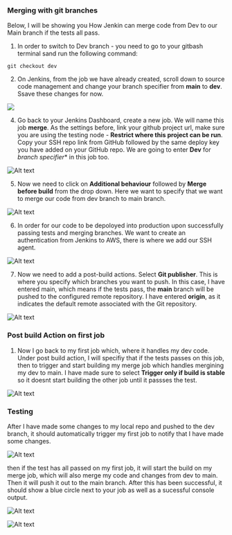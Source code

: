 ### Merging with git branches 
Below, I will be showing you How Jenkin can merge code from Dev to our Main branch if the tests all pass. 


1) In order to switch to Dev branch - you need to go to your gitbash terminal sand run the following command: 

```
git checkout dev
```

2) On Jenkins, from the job we have already created, scroll down to source code management and change your branch specifier from **main** to **dev**. Ssave these changes for now.

![](images/main_dev.png) 

4) Go back to your Jenkins Dashboard, create a new job. We will name this job **merge**. As the settings before, link your github project url, make sure you are using the testing node - **Restrict where this project can be run**. Copy your SSH repo link from GitHub followed by the same deploy key you have added on your GitHub repo. We are going to enter **Dev** for *branch specifier** in this job too. 

![Alt text](images/merge_ssh.png)

5) Now we need to click on **Additional behaviour** followed by **Merge before build** from the drop down. Here we want to specify that we want to merge our code from dev branch to main branch. 
   
![Alt text](images/additional_behaviour.png)

6) In order for our code to be depoloyed into production upon successfully passing tests and merging branches. We want to create an authentication from Jenkins to AWS, there is where we add our SSH agent. 

![Alt text](images/ssh_agent.png)

7) Now we need to add a post-build actions. Select **Git publisher**. This is where you specify which branches you want to push. In this case, I have entered main, which means if the tests pass, the **main** branch will be pushed to the configured remote repository. 
I have entered **origin**, as it indicates the default remote associated with the Git repository. 

![Alt text](images/post_build_actions_merge.png)

### Post build Action on first job 

1) Now I go back to my first job which, where it handles my dev code. Under post build action, I will specifiy that if the tests passes on this job, then to trigger and start building my merge job which handles mergining my dev to main. I have made sure to select **Trigger only if build is stable** so it doesnt start building the other job until it passses the test. 
   
![Alt text](images/post_build_dev.png)

### Testing

After I have made some changes to my local repo and pushed to the dev branch, it should automatically trigger my first job to notify that I have made some changes. 

![Alt text](images/ci.png)

then if the test has all passed on my first job, it will start the build on my merge job, which will also merge my code and changes from dev to main. Then it will push it out to the main branch. After this has been successful, it should show a blue circle next to your job as well as a sucessful console output. 

![Alt text](images/merge.png)


![Alt text](images/console_output.png)